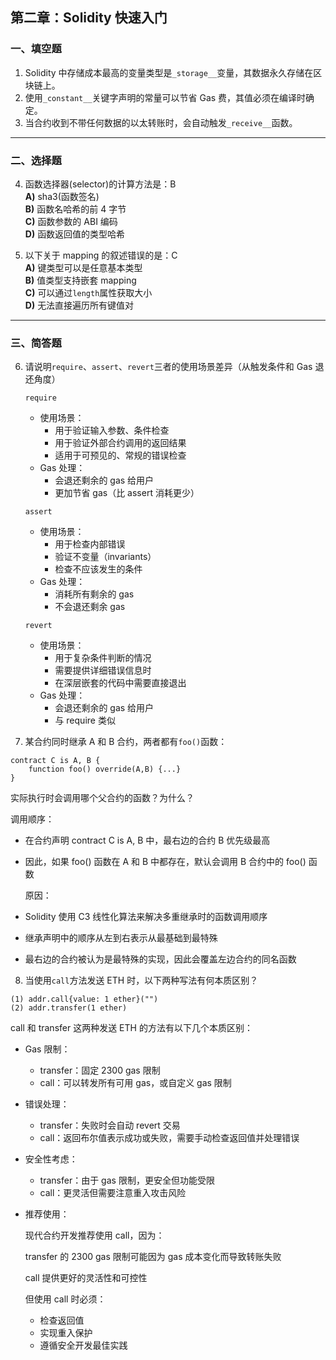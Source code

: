 ## 第二章：Solidity 快速入门

### 一、填空题

1. Solidity 中存储成本最高的变量类型是`_storage__`变量，其数据永久存储在区块链上。
2. 使用`_constant__`关键字声明的常量可以节省 Gas 费，其值必须在编译时确定。
3. 当合约收到不带任何数据的以太转账时，会自动触发`_receive__`函数。

---

### 二、选择题

4. 函数选择器(selector)的计算方法是：B  
   **A)** sha3(函数签名)  
   **B)** 函数名哈希的前 4 字节  
   **C)** 函数参数的 ABI 编码  
   **D)** 函数返回值的类型哈希

5. 以下关于 mapping 的叙述错误的是：C  
   **A)** 键类型可以是任意基本类型  
   **B)** 值类型支持嵌套 mapping  
   **C)** 可以通过`length`属性获取大小  
   **D)** 无法直接遍历所有键值对

---

### 三、简答题

6. 请说明`require`、`assert`、`revert`三者的使用场景差异（从触发条件和 Gas 退还角度）

   `require`

   - 使用场景：
     - 用于验证输入参数、条件检查
     - 用于验证外部合约调用的返回结果
     - 适用于可预见的、常规的错误检查
   - Gas 处理：
     - 会退还剩余的 gas 给用户
     - 更加节省 gas（比 assert 消耗更少）

   `assert`

   - 使用场景：
     - 用于检查内部错误
     - 验证不变量（invariants）
     - 检查不应该发生的条件
   - Gas 处理：
     - 消耗所有剩余的 gas
     - 不会退还剩余 gas

   `revert`

   - 使用场景：
     - 用于复杂条件判断的情况
     - 需要提供详细错误信息时
     - 在深层嵌套的代码中需要直接退出
   - Gas 处理：
     - 会退还剩余的 gas 给用户
     - 与 require 类似

7. 某合约同时继承 A 和 B 合约，两者都有`foo()`函数：

```solidity
contract C is A, B {
    function foo() override(A,B) {...}
}
```

实际执行时会调用哪个父合约的函数？为什么？

调用顺序：

- 在合约声明 contract C is A, B 中，最右边的合约 B 优先级最高
- 因此，如果 foo() 函数在 A 和 B 中都存在，默认会调用 B 合约中的 foo() 函数

  原因：

- Solidity 使用 C3 线性化算法来解决多重继承时的函数调用顺序
- 继承声明中的顺序从左到右表示从最基础到最特殊
- 最右边的合约被认为是最特殊的实现，因此会覆盖左边合约的同名函数

8. 当使用`call`方法发送 ETH 时，以下两种写法有何本质区别？

```solidity
(1) addr.call{value: 1 ether}("")
(2) addr.transfer(1 ether)
```

call 和 transfer 这两种发送 ETH 的方法有以下几个本质区别：

- Gas 限制：
  - transfer：固定 2300 gas 限制
  - call：可以转发所有可用 gas，或自定义 gas 限制
- 错误处理：
  - transfer：失败时会自动 revert 交易
  - call：返回布尔值表示成功或失败，需要手动检查返回值并处理错误
- 安全性考虑：
  - transfer：由于 gas 限制，更安全但功能受限
  - call：更灵活但需要注意重入攻击风险
- 推荐使用：

  现代合约开发推荐使用 call，因为：

  transfer 的 2300 gas 限制可能因为 gas 成本变化而导致转账失败

  call 提供更好的灵活性和可控性

  但使用 call 时必须：

  - 检查返回值
  - 实现重入保护
  - 遵循安全开发最佳实践
